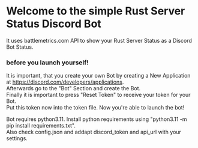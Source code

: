 # Welcome to the simple Rust Server Status Discord Bot
It uses battlemetrics.com API to show your Rust Server Status as a Discord Bot Status.  

### before you launch yourself!
It is important, that you create your own Bot by creating a New Application at https://discord.com/developers/applications.  
Afterwards go to the "Bot" Section and create the Bot.  
Finally it is important to press "Reset Token" to receive your token for your Bot.  
Put this token now into the token file. Now you're able to launch the bot!  

Bot requires python3.11. Install python requirements using "python3.11 -m pip install requirements.txt".  
Also check config.json and addapt discord_token and api_url with your settings.  